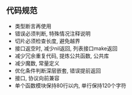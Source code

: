 ## 代码规范

- 类型断言再使用
- 错误必须判断, 特殊情况注释说明
- 切片必须检查长度, 避免越界
- 接口返空时, 减少nil返回, 列表接口make返回
- 减少冗余重复代码, 提炼公共函数, 公共库
- 减少魔数, 常量定义
- 优化条件判断深层嵌套, 错误提前返回
- 接口, 协议向前兼容
- 单个函数模块保持80行以内, 单行保持120个字符


